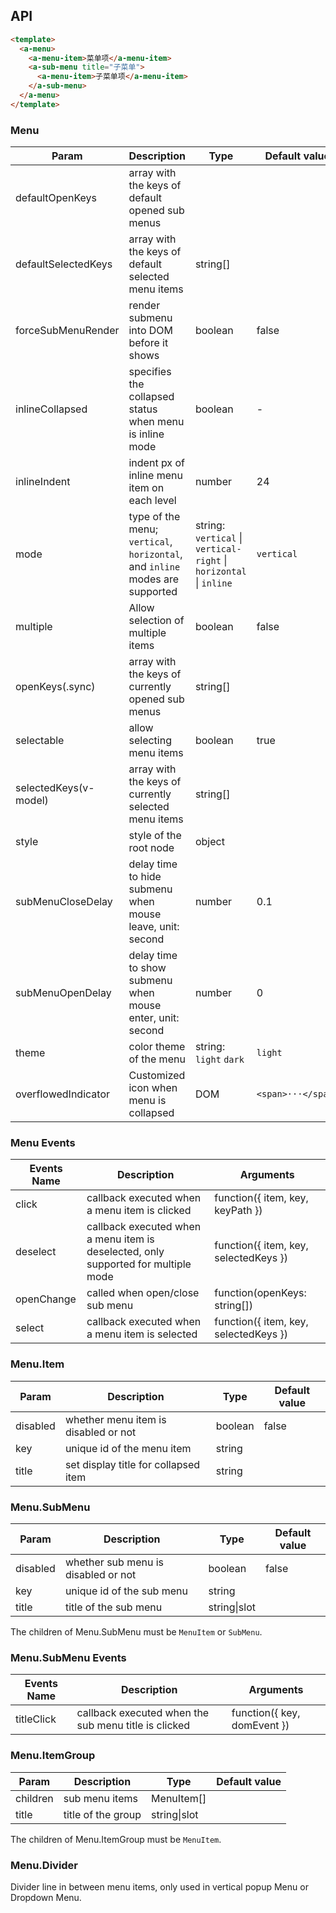 ## API

```html
<template>
  <a-menu>
    <a-menu-item>菜单项</a-menu-item>
    <a-sub-menu title="子菜单">
      <a-menu-item>子菜单项</a-menu-item>
    </a-sub-menu>
  </a-menu>
</template>
```

### Menu

| Param | Description | Type | Default value |
| --- | --- | --- | --- |
| defaultOpenKeys | array with the keys of default opened sub menus |  |  |
| defaultSelectedKeys | array with the keys of default selected menu items | string\[] |  |
| forceSubMenuRender | render submenu into DOM before it shows | boolean | false |
| inlineCollapsed | specifies the collapsed status when menu is inline mode | boolean | - |
| inlineIndent | indent px of inline menu item on each level | number | 24 |
| mode | type of the menu; `vertical`, `horizontal`, and `inline` modes are supported | string: `vertical` \| `vertical-right` \| `horizontal` \| `inline` | `vertical` |
| multiple | Allow selection of multiple items | boolean | false |
| openKeys(.sync) | array with the keys of currently opened sub menus | string\[] |  |
| selectable | allow selecting menu items | boolean | true |
| selectedKeys(v-model) | array with the keys of currently selected menu items | string\[] |  |
| style | style of the root node | object |  |
| subMenuCloseDelay | delay time to hide submenu when mouse leave, unit: second | number | 0.1 |
| subMenuOpenDelay | delay time to show submenu when mouse enter, unit: second | number | 0 |
| theme | color theme of the menu | string: `light` `dark` | `light` |
| overflowedIndicator | Customized icon when menu is collapsed | DOM | `<span>···</span>` |

### Menu Events

| Events Name | Description | Arguments |
| --- | --- | --- |
| click | callback executed when a menu item is clicked | function({ item, key, keyPath }) |
| deselect | callback executed when a menu item is deselected, only supported for multiple mode | function({ item, key, selectedKeys }) |
| openChange | called when open/close sub menu | function(openKeys: string\[]) |
| select | callback executed when a menu item is selected | function({ item, key, selectedKeys }) |

### Menu.Item

| Param    | Description                          | Type    | Default value |
| -------- | ------------------------------------ | ------- | ------------- |
| disabled | whether menu item is disabled or not | boolean | false         |
| key      | unique id of the menu item           | string  |               |
| title    | set display title for collapsed item | string  |               |

### Menu.SubMenu

| Param    | Description                         | Type         | Default value |
| -------- | ----------------------------------- | ------------ | ------------- |
| disabled | whether sub menu is disabled or not | boolean      | false         |
| key      | unique id of the sub menu           | string       |               |
| title    | title of the sub menu               | string\|slot |               |

The children of Menu.SubMenu must be `MenuItem` or `SubMenu`.

### Menu.SubMenu Events

| Events Name | Description                                          | Arguments                   |
| ----------- | ---------------------------------------------------- | --------------------------- |
| titleClick  | callback executed when the sub menu title is clicked | function({ key, domEvent }) |

### Menu.ItemGroup

| Param    | Description        | Type         | Default value |
| -------- | ------------------ | ------------ | ------------- |
| children | sub menu items     | MenuItem\[]  |               |
| title    | title of the group | string\|slot |               |

The children of Menu.ItemGroup must be `MenuItem`.

### Menu.Divider

Divider line in between menu items, only used in vertical popup Menu or Dropdown Menu.
